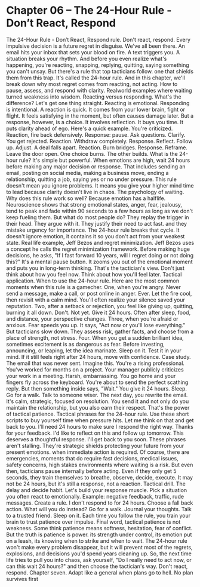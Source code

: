 # Chapter 06 – The 24-Hour Rule - Don’t React, Respond

The 24-Hour Rule - Don’t React, Respond rule. Don't react, respond. Every impulsive decision is a future regret in disguise. We've all been there. An email hits your inbox that sets your blood on fire. A text triggers you. A situation breaks your rhythm. And before you even realize what's happening, you're reacting, snapping, replying, quitting, saying something you can't unsay. But there's a rule that top tacticians follow. one that shields them from this trap. It's called the 24-hour rule. And in this chapter, we'll break down why most regret comes from reacting, not acting. How to pause, assess, and respond with clarity. Realworld examples where waiting turned weakness into wisdom. Reacting versus responding. What's the difference? Let's get one thing straight. Reacting is emotional. Responding is intentional. A reaction is quick. It comes from your lower brain, fight or flight. It feels satisfying in the moment, but often causes damage later. But a response, however, is a choice. It involves reflection. It buys you time. It puts clarity ahead of ego. Here's a quick example. You're criticized. Reaction, fire back defensively. Response: pause. Ask questions. Clarify. You get rejected. Reaction. Withdraw completely. Response. Reflect. Follow up. Adjust. A deal falls apart. Reaction. Burn bridges. Response. Reframe. Leave the door open. One choice burns. The other builds. What is the 24-hour rule? It's simple but powerful. When emotions are high, wait 24 hours before making any major decision or response. That includes sending an email, posting on social media, making a business move, ending a relationship, quitting a job, saying yes or no under pressure. This rule doesn't mean you ignore problems. It means you give your higher mind time to lead because clarity doesn't live in chaos. The psychology of waiting. Why does this rule work so well? Because emotion has a halflife. Neuroscience shows that strong emotional states, anger, fear, jealousy, tend to peak and fade within 90 seconds to a few hours as long as we don't keep fueling them. But what do most people do? They replay the trigger in their head. They argue with it. They justify their need to act fast. and they mistake urgency for importance. The 24-hour rule breaks that cycle. It doesn't ignore emotion, it contains it so you don't act from your weakest state. Real life example, Jeff Bezos and regret minimization. Jeff Bezos uses a concept he calls the regret minimization framework. Before making huge decisions, he asks, "If I fast forward 10 years, will I regret doing or not doing this?" It's a mental pause button. It zooms you out of the emotional moment and puts you in long-term thinking. That's the tactician's view. Don't just think about how you feel now. Think about how you'll feel later. Tactical application. When to use the 24-hour rule. Here are the most common moments when this rule is a gamecher. One, when you're angry. Never send a message, make a call, or post online in anger. Ever. Let the fire cool, then revisit with a calm mind. You'll often realize your silence saved your reputation. Two, after a setback or rejection, you feel like giving up, quitting, burning it all down. Don't. Not yet. Give it 24 hours. Often after sleep, food, and distance, your perspective changes. Three, when you're afraid or anxious. Fear speeds you up. It says, "Act now or you'll lose everything." But tacticians slow down. They assess risk, gather facts, and choose from a place of strength, not stress. Four. When you get a sudden brilliant idea, sometimes excitement is as dangerous as fear. Before investing, announcing, or leaping, let the idea marinate. Sleep on it. Test it in your mind. If it still feels right after 24 hours, move with confidence. Case study. The email that was never sent. Imagine this. You're a rising professional. You've worked for months on a project. Your manager publicly criticizes your work in a meeting. Harsh, embarrassing. You go home and your fingers fly across the keyboard. You're about to send the perfect scathing reply. But then something inside says, "Wait." You give it 24 hours. Sleep. Go for a walk. Talk to someone wiser. The next day, you rewrite the email. It's calm, strategic, focused on resolution. You send it and not only do you maintain the relationship, but you also earn their respect. That's the power of tactical patience. Tactical phrases for the 24-hour rule. Use these short scripts to buy yourself time when pressure hits. Let me think on that and get back to you. I'll need 24 hours to make sure I respond the right way. Thanks for your feedback. I'd like to reflect on this and follow up tomorrow. This deserves a thoughtful response. I'll get back to you soon. These phrases aren't stalling. They're strategic shields protecting your future from your present emotions. when immediate action is required. Of course, there are emergencies, moments that do require fast decisions, medical issues, safety concerns, high stakes environments where waiting is a risk. But even then, tacticians pause internally before acting. Even if they only get 5 seconds, they train themselves to breathe, observe, decide, execute. It may not be 24 hours, but it's still a response, not a reaction. Tactical drill. The delay and decide habit. Let's build your response muscle. Pick a situation you often react to emotionally. Example: negative feedback, traffic, rude messages. Create a rule. I don't respond to for 24 hours. Choose a fall back action. What will you do instead? Go for a walk. Journal your thoughts. Talk to a trusted friend. Sleep on it. Each time you follow the rule, you train your brain to trust patience over impulse. Final word, tactical patience is not weakness. Some think patience means softness, hesitation, fear of conflict. But the truth is patience is power. its strength under control, its emotion put on a leash, its knowing when to strike and when to wait. The 24-hour rule won't make every problem disappear, but it will prevent most of the regrets, explosions, and decisions you'd spend years cleaning up. So, the next time life tries to pull you into chaos, ask yourself, "Do I really need to act now, or can this wait 24 hours?" and then choose the tactician's way. Don't react, respond. Chapter seven. Adapt like a general when plans go to hell. No plan survives first